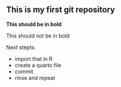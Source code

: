 ## This is my first git repository

**This should be in bold**

This should not be in bold

Next stepts:
- import that in R
- create a quarto file
- commit
- rinse and repeat
